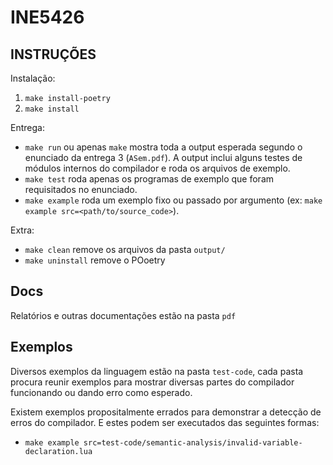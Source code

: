 # INE5426

## INSTRUÇÕES

Instalação:
1. `make install-poetry`
2. `make install`

Entrega:
- `make run` ou apenas `make` mostra toda a output esperada segundo o enunciado da entrega 3 (`ASem.pdf`). A output inclui alguns testes  de módulos internos do compilador e roda os arquivos de exemplo.
- `make test` roda apenas os programas de exemplo que foram requisitados no enunciado.
- `make example` roda um exemplo fixo ou passado por argumento (ex: `make example src=<path/to/source_code>`).

Extra:
- `make clean` remove os arquivos da pasta `output/`
- `make uninstall` remove o POoetry

## Docs
Relatórios e outras documentações estão na pasta `pdf`

## Exemplos
Diversos exemplos da linguagem estão na pasta `test-code`, cada pasta procura reunir exemplos para mostrar diversas partes do compilador funcionando ou dando erro como esperado.

Existem exemplos propositalmente errados para demonstrar a detecção de erros do compilador. E estes podem ser executados das seguintes formas:
- `make example src=test-code/semantic-analysis/invalid-variable-declaration.lua`
